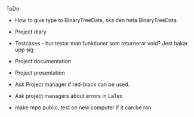ToDo:

* How to give type to BinaryTreeData, ska den heta BinaryTreeData
* Project diary
* Testcases - hur testar man funktioner som returnerar void? Jest hakar upp sig
* Project documentation
* Project presentation
* Ask Project manager if red-black can be used.
* Ask project managers about errors in LaTex

* make repo public, test on new computer if it can be ran.
